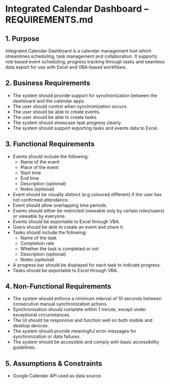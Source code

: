 # Integrated Calendar Dashboard – REQUIREMENTS.md

## 1. Purpose
Integrated Calendar Dashboard is a calendar management tool which streamlines scheduling, task management and collaboration. It supports role based event scheduling, progress tracking through tasks and seamless data export for use with Excel and VBA-based workflows.

## 2. Business Requirements
- The system should provide support for synchronization between the dashboard and the calendar apps.
- The user should control when synchronization occurs.
- The user should be able to create events.
- The user should be able to create tasks.
- The system should showcase task progress clearly.
- The system should support exporting tasks and events data to Excel.

## 3. Functional Requirements
- Events should include the following:
    - Name of the event
    - Place of the event
    - Start time
    - End time
    - Description (optional)
    - Notes (optional)
- Event should be visually distinct (e.g coloured different) if the user has not confirmed attendance.
- Event should allow overlapping time periods.
- Events should either be restricted (viewable only by certain roles/users) or viewable by everyone.
- Events should be exportable to Excel through VBA.
- Users should be able to create an event and share it.
- Tasks should include the following:
    - Name of the task
    - Completion rate
    - Whether the task is completed or not
    - Description (optional)
    - Notes (optional)
- A progress bar should be displayed for each task to indicate progress.
- Tasks should be exportable to Excel through VBA.

## 4. Non-Functional Requirements
- The system should enforce a minimum interval of 10 seconds between consecutive manual synchronization actions.
- Synchronization should complete within 1 minute, except under exceptional circumstances.
- The UI should be responsive and function well on both mobile and desktop devices.
- The system should provide meaningful error messages for synchronization or data failures.
- The system should be accessible and comply with basic accessibility guidelines.

## 5. Assumptions & Constraints
- Google Calendar API used as data source.